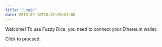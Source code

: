 ```yaml
---
title: "Login"
date: 2018-02-10T10:52:03+07:00
---
```


Welcome! To use Fuzzy Dice, you need to connect your Ethereum wallet.

Click to proceed.